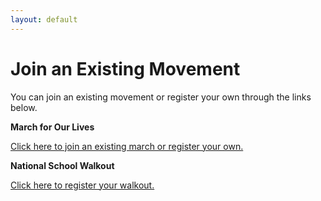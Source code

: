 ```yaml
---
layout: default
---
```


Join an Existing Movement
=========================

You can join an existing movement or register your own through the links below. 

**March for Our Lives**

[Click here to join an existing march or register your own.](https://event.marchforourlives.com/event/march-our-lives-events/search/)

**National School Walkout**

[Click here to register your walkout.](http://act.indivisible.org/event/national-school-walkout/)
